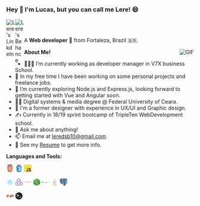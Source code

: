 <h3 title="hehehe"> Hey 👋 I'm Lucas, but you can call me Lere! 😄</h3>

<a href="https://www.linkedin.com/in/lucas-iere-a197a5154/">
  <img align="left" alt="Lere's LinkdeIn" width="24px" src="https://cdn.jsdelivr.net/npm/simple-icons@v3/icons/linkedin.svg" />
</a>
<a href="https://www.behance.net/lucasbanko6416">
  <img align="left" alt="Lere's Behance" width="24px" src="https://cdn-icons-png.flaticon.com/512/51/51916.png" />
</a>



<br />
<br />

A **Web developer** 🚀 from Fortaleza, Brazil 🇧🇷.
 
  <img align="right" alt="GIF" src="https://i.giphy.com/media/v1.Y2lkPTc5MGI3NjExOXZqaDFsMHBkNW5xc25ua3U1ZGZ5OG8wYXB0NHpoNTd0dHMwOWljNiZlcD12MV9pbnRlcm5hbF9naWZfYnlfaWQmY3Q9Zw/o0vwzuFwCGAFO/giphy.gif" />

**About Me!**

- 👨🏽‍💻 I’m currently working as developer manager in V7X business School.
- 🌳 In my free time I have been working on some personal projects and freelance jobs. 
- 🌱 I’m currently exploring Node.js and Express.js, looking forward to getting started with Vue and Angular soon.
- 👨‍🎓 Digital systems & media degree @ Federal University of Ceara.
- 📐 I'm a former designer with experience in UX/UI and Graphic design.
- ✍️ Currently in 18/19 sprint bootcamp of TripleTen WebDevelopment school.
- 💬 Ask me about anything!
- 📫 Email me at [leredsb10@gmail.com](mailto:leredsb10@gmail.com).
- 📝 See my [Resume](https://drive.google.com/file/d/1plm3qz80XsyVFn63Mh4RV__HXnT1JpBS/view?usp=sharing) to get more info.


**Languages and Tools:**  


<code><img height="20" src="https://raw.githubusercontent.com/github/explore/80688e429a7d4ef2fca1e82350fe8e3517d3494d/topics/html/html.png"></code>
<code><img height="20" src="https://raw.githubusercontent.com/github/explore/80688e429a7d4ef2fca1e82350fe8e3517d3494d/topics/css/css.png"></code>
<code><img height="20" src="https://raw.githubusercontent.com/github/explore/80688e429a7d4ef2fca1e82350fe8e3517d3494d/topics/javascript/javascript.png"></code>

<code><img height="20" src="https://raw.githubusercontent.com/github/explore/80688e429a7d4ef2fca1e82350fe8e3517d3494d/topics/react/react.png"></code>
<code><img height="20" src="https://raw.githubusercontent.com/github/explore/80688e429a7d4ef2fca1e82350fe8e3517d3494d/topics/redux/redux.png"></code>
<code><img height="20" src="https://raw.githubusercontent.com/github/explore/80688e429a7d4ef2fca1e82350fe8e3517d3494d/topics/express/express.png"></code>
<code><img height="20" src="https://raw.githubusercontent.com/github/explore/80688e429a7d4ef2fca1e82350fe8e3517d3494d/topics/nodejs/nodejs.png"></code>
<code><img height="20" src="https://raw.githubusercontent.com/github/explore/80688e429a7d4ef2fca1e82350fe8e3517d3494d/topics/mongodb/mongodb.png"></code>
<code><img height="20" src="https://raw.githubusercontent.com/github/explore/80688e429a7d4ef2fca1e82350fe8e3517d3494d/topics/java/java.png"></code>
<code><img height="20" src="https://raw.githubusercontent.com/github/explore/80688e429a7d4ef2fca1e82350fe8e3517d3494d/topics/postgresql/postgresql.png"></code>

<code><img height="20" src="https://raw.githubusercontent.com/github/explore/80688e429a7d4ef2fca1e82350fe8e3517d3494d/topics/git/git.png"></code>
<code><img height="20" src="https://raw.githubusercontent.com/github/explore/80688e429a7d4ef2fca1e82350fe8e3517d3494d/topics/terminal/terminal.png"></code>
